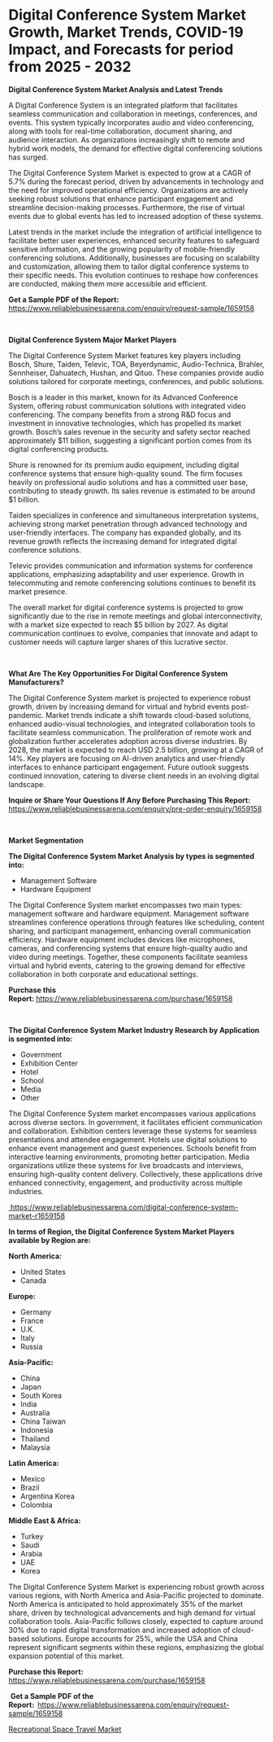 <p><h1>Digital Conference System Market Growth, Market Trends, COVID-19 Impact, and Forecasts for period from 2025 - 2032</h1></p><p><strong>Digital Conference System Market Analysis and Latest Trends</strong></p>
<p><p>A Digital Conference System is an integrated platform that facilitates seamless communication and collaboration in meetings, conferences, and events. This system typically incorporates audio and video conferencing, along with tools for real-time collaboration, document sharing, and audience interaction. As organizations increasingly shift to remote and hybrid work models, the demand for effective digital conferencing solutions has surged.</p><p>The Digital Conference System Market is expected to grow at a CAGR of 5.7% during the forecast period, driven by advancements in technology and the need for improved operational efficiency. Organizations are actively seeking robust solutions that enhance participant engagement and streamline decision-making processes. Furthermore, the rise of virtual events due to global events has led to increased adoption of these systems. </p><p>Latest trends in the market include the integration of artificial intelligence to facilitate better user experiences, enhanced security features to safeguard sensitive information, and the growing popularity of mobile-friendly conferencing solutions. Additionally, businesses are focusing on scalability and customization, allowing them to tailor digital conference systems to their specific needs. This evolution continues to reshape how conferences are conducted, making them more accessible and efficient.</p></p>
<p><strong>Get a Sample PDF of the Report:&nbsp;</strong> <a href="https://www.reliablebusinessarena.com/enquiry/request-sample/1659158?utm_campaign=3192&utm_medium=2&utm_source=Github&utm_content=ia&utm_term=09032025&utm_id=digital-conference-system">https://www.reliablebusinessarena.com/enquiry/request-sample/1659158</a></p>
<p>&nbsp;</p>
<p><strong>Digital Conference System Major Market Players</strong></p>
<p><p>The Digital Conference System Market features key players including Bosch, Shure, Taiden, Televic, TOA, Beyerdynamic, Audio-Technica, Brahler, Sennheiser, Dahuatech, Hushan, and Qituo. These companies provide audio solutions tailored for corporate meetings, conferences, and public solutions.</p><p>Bosch is a leader in this market, known for its Advanced Conference System, offering robust communication solutions with integrated video conferencing. The company benefits from a strong R&D focus and investment in innovative technologies, which has propelled its market growth. Bosch’s sales revenue in the security and safety sector reached approximately $11 billion, suggesting a significant portion comes from its digital conferencing products.</p><p>Shure is renowned for its premium audio equipment, including digital conference systems that ensure high-quality sound. The firm focuses heavily on professional audio solutions and has a committed user base, contributing to steady growth. Its sales revenue is estimated to be around $1 billion.</p><p>Taiden specializes in conference and simultaneous interpretation systems, achieving strong market penetration through advanced technology and user-friendly interfaces. The company has expanded globally, and its revenue growth reflects the increasing demand for integrated digital conference solutions.</p><p>Televic provides communication and information systems for conference applications, emphasizing adaptability and user experience. Growth in telecommuting and remote conferencing solutions continues to benefit its market presence.</p><p>The overall market for digital conference systems is projected to grow significantly due to the rise in remote meetings and global interconnectivity, with a market size expected to reach $5 billion by 2027. As digital communication continues to evolve, companies that innovate and adapt to customer needs will capture larger shares of this lucrative sector.</p></p>
<p>&nbsp;</p>
<p><strong>What Are The Key Opportunities For Digital Conference System Manufacturers?</strong></p>
<p><p>The Digital Conference System market is projected to experience robust growth, driven by increasing demand for virtual and hybrid events post-pandemic. Market trends indicate a shift towards cloud-based solutions, enhanced audio-visual technologies, and integrated collaboration tools to facilitate seamless communication. The proliferation of remote work and globalization further accelerates adoption across diverse industries. By 2028, the market is expected to reach USD 2.5 billion, growing at a CAGR of 14%. Key players are focusing on AI-driven analytics and user-friendly interfaces to enhance participant engagement. Future outlook suggests continued innovation, catering to diverse client needs in an evolving digital landscape.</p></p>
<p><strong>Inquire or Share Your Questions If Any Before Purchasing This Report:</strong> <a href="https://www.reliablebusinessarena.com/enquiry/pre-order-enquiry/1659158?utm_campaign=3192&utm_medium=2&utm_source=Github&utm_content=ia&utm_term=09032025&utm_id=digital-conference-system">https://www.reliablebusinessarena.com/enquiry/pre-order-enquiry/1659158</a></p>
<p>&nbsp;</p>
<p><strong>Market Segmentation</strong></p>
<p><strong>The Digital Conference System Market Analysis by types is segmented into:</strong></p>
<p><ul><li>Management Software</li><li>Hardware Equipment</li></ul></p>
<p><p>The Digital Conference System market encompasses two main types: management software and hardware equipment. Management software streamlines conference operations through features like scheduling, content sharing, and participant management, enhancing overall communication efficiency. Hardware equipment includes devices like microphones, cameras, and conferencing systems that ensure high-quality audio and video during meetings. Together, these components facilitate seamless virtual and hybrid events, catering to the growing demand for effective collaboration in both corporate and educational settings.</p></p>
<p><strong>Purchase this Report:&nbsp;</strong><a href="https://www.reliablebusinessarena.com/purchase/1659158?utm_campaign=3192&utm_medium=2&utm_source=Github&utm_content=ia&utm_term=09032025&utm_id=digital-conference-system">https://www.reliablebusinessarena.com/purchase/1659158</a></p>
<p>&nbsp;</p>
<p><strong>The Digital Conference System Market Industry Research by Application is segmented into:</strong></p>
<p><ul><li>Government</li><li>Exhibition Center</li><li>Hotel</li><li>School</li><li>Media</li><li>Other</li></ul></p>
<p><p>The Digital Conference System market encompasses various applications across diverse sectors. In government, it facilitates efficient communication and collaboration. Exhibition centers leverage these systems for seamless presentations and attendee engagement. Hotels use digital solutions to enhance event management and guest experiences. Schools benefit from interactive learning environments, promoting better participation. Media organizations utilize these systems for live broadcasts and interviews, ensuring high-quality content delivery. Collectively, these applications drive enhanced connectivity, engagement, and productivity across multiple industries.</p></p>
<p><a href="https://www.reliablebusinessarena.com/digital-conference-system-market-r1659158?utm_campaign=3192&utm_medium=2&utm_source=Github&utm_content=ia&utm_term=09032025&utm_id=digital-conference-system">&nbsp;https://www.reliablebusinessarena.com/digital-conference-system-market-r1659158</a></p>
<p><strong>In terms of Region, the Digital Conference System Market Players available by Region are:</strong></p>
<p>
    <p> <strong> North America: </strong>
        <ul>
            <li>United States</li>
            <li>Canada</li>
        </ul>
        </p> 
    <p> <strong> Europe: </strong>
        <ul>
            <li>Germany</li>
            <li>France</li>
            <li>U.K.</li>
            <li>Italy</li>
            <li>Russia</li>
        </ul>
        </p> 
    <p> <strong> Asia-Pacific: </strong>
        <ul>
            <li>China</li>
            <li>Japan</li>
            <li>South Korea</li>
            <li>India</li>
            <li>Australia</li>
            <li>China Taiwan</li>
            <li>Indonesia</li>
            <li>Thailand</li>
            <li>Malaysia</li>
        </ul>
        </p> 
    <p> <strong> Latin America: </strong>
        <ul>
            <li>Mexico</li>
            <li>Brazil</li>
            <li>Argentina Korea</li>
            <li>Colombia</li>
        </ul>
        </p> 
    <p> <strong> Middle East & Africa: </strong>
        <ul>
            <li>Turkey</li>
            <li>Saudi</li>
            <li>Arabia</li>
            <li>UAE</li>
            <li>Korea</li>
        </ul>
    </p>
    </p>
<p><p>The Digital Conference System Market is experiencing robust growth across various regions, with North America and Asia-Pacific projected to dominate. North America is anticipated to hold approximately 35% of the market share, driven by technological advancements and high demand for virtual collaboration tools. Asia-Pacific follows closely, expected to capture around 30% due to rapid digital transformation and increased adoption of cloud-based solutions. Europe accounts for 25%, while the USA and China represent significant segments within these regions, emphasizing the global expansion potential of this market.</p></p>
<p><strong>Purchase this Report: </strong><a href="https://www.reliablebusinessarena.com/purchase/1659158?utm_campaign=3192&utm_medium=2&utm_source=Github&utm_content=ia&utm_term=09032025&utm_id=digital-conference-system">https://www.reliablebusinessarena.com/purchase/1659158</a></p>
<p>&nbsp;<strong>Get a Sample PDF of the Report:&nbsp;&nbsp;</strong><a href="https://www.reliablebusinessarena.com/enquiry/request-sample/1659158?utm_campaign=3192&utm_medium=2&utm_source=Github&utm_content=ia&utm_term=09032025&utm_id=digital-conference-system">https://www.reliablebusinessarena.com/enquiry/request-sample/1659158</a></p>
<p><strong></strong></p>
<p><p><a href="https://github.com/balapopepi/Market-Research-Report-List-1/blob/main/recreational-space-travel-market.md?utm_campaign=3192&utm_medium=2&utm_source=Github&utm_content=ia&utm_term=09032025&utm_id=digital-conference-system">Recreational Space Travel Market</a></p></p>